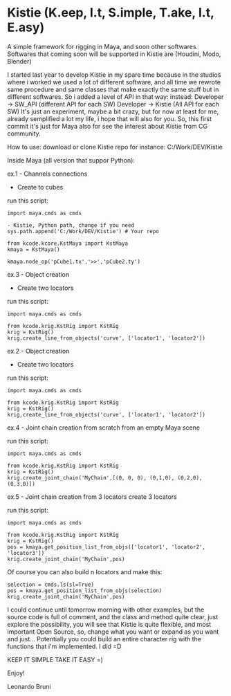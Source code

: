 # Kistie (K.eep, I.t, S.imple, T.ake, I.t, E.asy)
A simple framework for rigging in Maya, and soon other softwares.
Softwares that coming soon will be supported in Kistie are (Houdini, Modo, Blender)

I started last year to develop Kistie in my spare time because in the studios where i worked we used a lot of different software, and all time we rewrote same procedure and same classes that make exactly the same stuff but in different softwares.
So i added a level of API in that way:
instead:  Developer -> SW_API (different API for each SW)
          Developer -> Kistie (All API for each SW)
It's just an experiment, maybe a bit crazy, but for now at least for me, already semplified a lot my life, i hope that will also for you.
So, this first commit it's just for Maya also for see the interest about Kistie from CG community.

How to use:
download or clone Kistie repo for instance: C:/Work/DEV/Kistie

Inside Maya (all version that suppor Python):

ex.1 - Channels connections
- Create to cubes

run this script:
```
import maya.cmds as cmds

- Kistie, Python path, change if you need
sys.path.append('C:/Work/DEV/Kistie') # Your repo

from kcode.kcore.KstMaya import KstMaya
kmaya = KstMaya()

kmaya.node_op('pCube1.tx','>>','pCube2.ty')
```

ex.3 - Object creation
- Create two locators

run this script:
```
import maya.cmds as cmds

from kcode.krig.KstRig import KstRig
krig = KstRig()
krig.create_line_from_objects('curve', ['locator1', 'locator2'])
```

ex.2 - Object creation
- Create two locators

run this script:
```
import maya.cmds as cmds

from kcode.krig.KstRig import KstRig
krig = KstRig()
krig.create_line_from_objects('curve', ['locator1', 'locator2'])
```

ex.4 - Joint chain creation from scratch
from an empty Maya scene

run this script:
```
import maya.cmds as cmds

from kcode.krig.KstRig import KstRig
krig = KstRig()
krig.create_joint_chain('MyChain',[(0, 0, 0), (0,1,0), (0,2,0), (0,3,0)])
```

ex.5 - Joint chain creation from 3 locators
create 3 locators

run this script:
```
import maya.cmds as cmds

from kcode.krig.KstRig import KstRig
krig = KstRig()
pos = kmaya.get_position_list_from_objs(['locator1', 'locator2', 'locator3'])
krig.create_joint_chain('MyChain',pos)
```

Of course you can also build n locators
and make this:

```
selection = cmds.ls(sl=True)
pos = kmaya.get_position_list_from_objs(selection)
krig.create_joint_chain('MyChain',pos)
```

I could continue until tomorrow morning with other examples, but the source code is full of comment, and the class and method quite clear, just explore the possibility, you will see that Kistie is quite flexible, and most important Open Source, so, change what you want or expand as you want and just...
Potentially you could build an entire character rig with the functions that i'm implemented. I did =D

KEEP IT SIMPLE TAKE IT EASY =)

Enjoy!

Leonardo Bruni
